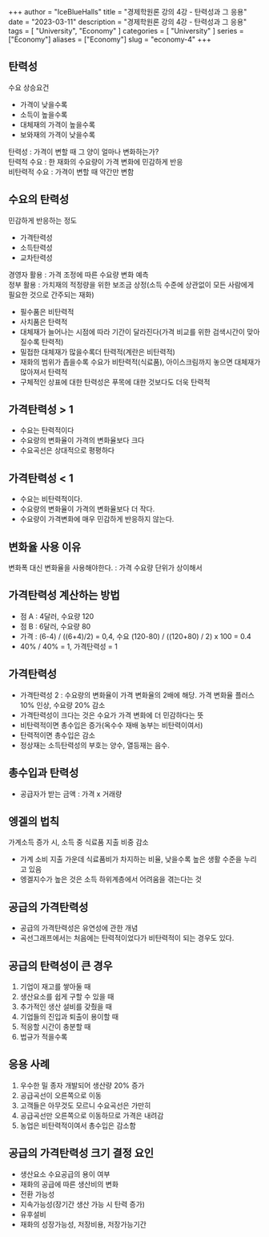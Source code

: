 +++
author = "IceBlueHalls"
title = "경제학원론 강의 4강 - 탄력성과 그 응용"
date = "2023-03-11"
description = "경제학원론 강의 4강 - 탄력성과 그 응용"
tags = [
    "University",
    "Economy"
]
categories = [
    "University"
]
series = ["Economy"]
aliases = ["Economy"]
slug = "economy-4"
+++

## 탄력성
수요 상승요건
* 가격이 낮을수록
* 소득이 높을수록
* 대체재의 가격이 높을수록
* 보와재의 가격이 낮을수록

탄력성 : 가격이 변할 때 그 양이 얼마나 변화하는가?  
탄력적 수요 : 한 재화의 수요량이 가격 변화에 민감하게 반응  
비탄력적 수요 : 가격이 변할 때 약간만 변함

## 수요의 탄력성
민감하게 반응하는 정도
* 가격탄력성
* 소득탄력성
* 교차탄력성

경영자 활용 : 가격 조정에 따른 수요량 변화 예측  
정부 활용 : 가치재의 적정량을 위한 보조금 상정(소득 수준에 상관없이 모든 사람에게 필요한 것으로 간주되는 재화)

* 필수품은 비탄력적
* 사치품은 탄력적
* 대체재가 늘어나는 시점에 따라 기간이 달라진다(가격 비교를 위한 검색시간이 맞아질수록 탄력적)
* 밀접한 대체재가 많을수록더 탄력적(계란은 비탄력적)
* 재화의 범위가 좁을수록 수요가 비탄력적(식료품), 아이스크림까지 놓으면 대체재가 많아져서 탄력적
* 구체적인 상표에 대한 탄력성은 푸목에 대한 것보다도 더욱 탄력적

## 가격탄력성 > 1
* 수요는 탄력적이다
* 수요량의 변화율이 가격의 변화율보다 크다
* 수요곡선은 상대적으로 평평하다

## 가격탄력성 < 1
* 수요는 비탄력적이다.
* 수요량의 변화율이 가격의 변화율보다 더 작다.
* 수요량이 가격변화에 매우 민감하게 반응하지 않는다.

## 변화율 사용 이유
변화폭 대신 변화율을 사용해야한다. : 가격 수요량 단위가 상이해서

## 가격탄력성 계산하는 방법
* 점 A : 4달러, 수요량 120
* 점 B : 6달러, 수요량 80
* 가격 : (6-4)  /  ((6+4)/2) = 0,4, 수요 (120-80) / ((120+80) / 2) x 100 = 0.4
* 40% / 40% = 1, 가격탄력성 = 1

## 가격탄력성
* 가격탄력성 2 : 수요량의 변화율이 가격 변화율의 2배에 해당. 가격 변화율 플러스 10% 인상, 수요량 20% 감소
* 가격탄력성이 크다는 것은 수요가 가격 변화에 더 민감하다는 뜻
* 비탄력적이면 총수입은 증가(옥수수 재배 농부는 비탄력이여서)
* 탄력적이면 총수입은 감소
* 정상재는 소득탄력성의 부호는 양수, 열등재는 음수.


## 총수입과 탄력성
* 공급자가 받는 금액 : 가격 x 거래량

## 엥겔의 법칙
가계소득 증가 시, 소득 중 식료품 지출 비중 감소
* 가계 소비 지출 가운데 식료품비가 차지하는 비율, 낮을수록 높은 생활 수준을 누리고 있음
* 엥겔지수가 높은 것은 소득 하위계층에서 어려움을 겪는다는 것

## 공급의 가격탄력성
* 공급의 가격탄력성은 유연성에 관한 개념
* 곡선그래프에서는 처음에는 탄력적이었다가 비탄력적이 되는 경우도 있다.

## 공급의 탄력성이 큰 경우
1. 기업이 재고를 쌓아둘 때 
2. 생산요소를 쉽게 구할 수 있을 때
3. 추가적인 생산 설비를 갖췄을 때
4. 기업들의 진입과 퇴출이 용이할 때
5. 적응할 시간이 충분할 때
6. 법규가 적을수록

## 응용 사례
1. 우수한 밀 종자 개발되어 생산량 20% 증가
2. 공급곡선이 오른쪽으로 이동
3. 고객들은 아무것도 모르니 수요곡선은 가만히
4. 공급곡선만 오른쪽으로 이동하므로 가격은 내려감
5. 농업은 비탄력적이여서 총수입은 감소함

## 공급의 가격탄력성 크기 결정 요인
* 생산요소 수요공급의 용이 여부
* 재화의 공급에 따른 생산비의 변화
* 전환 가능성
* 지속가능성(장기간 생산 가능 시 탄력 증가)
* 유후설비
* 재화의 성장가능성, 저장비용, 저장가능기간
